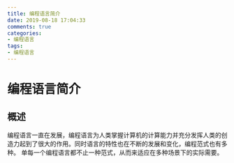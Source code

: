 ```yaml
---
title: 编程语言简介
date: 2019-08-18 17:04:33
comments: true
categories:
- 编程语言
tags:
- 编程语言
---
```


# 编程语言简介

## 概述
编程语言一直在发展，编程语言为人类掌握计算机的计算能力并充分发挥人类的创造力起到了很大的作用。同时语言的特性也在不断的发展和变化，编程范式也有多种。
单每一个编程语言都不止一种范式，从而来适应在多种场景下的实际需要。

<!-- more -->
